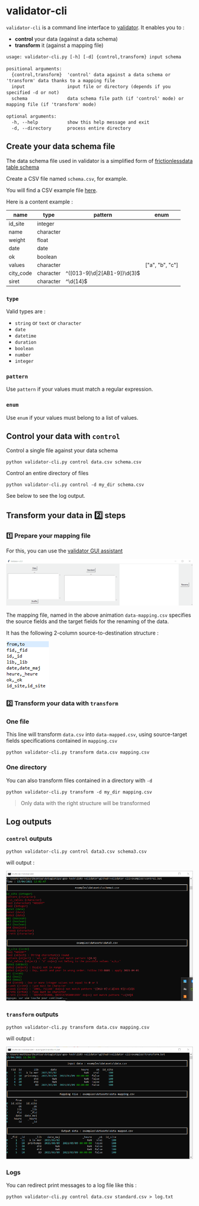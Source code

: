 # validator-cli

`validator-cli` is a command line interface to [validator](https://github.com/datagistips/validator). It enables you to :

- **control** your data (against a data schema)
- **transform** it (against a mapping file)

>

	usage: validator-cli.py [-h] [-d] {control,transform} input schema
	
	positional arguments:
	  {control,transform}  'control' data against a data schema or 'transform' data thanks to a mapping file
	  input                input file or directory (depends if you specified -d or not)
	  schema               data schema file path (if 'control' mode) or mapping file (if 'transform' mode)
	
	optional arguments:
	  -h, --help           show this help message and exit
	  -d, --directory      process entire directory

## Create your data schema file

The data schema file used in validator is a simplified form of [frictionlessdata table schema](https://specs.frictionlessdata.io/table-schema/)

Create a CSV file named `schema.csv`, for example.

You will find a CSV example file [here](examples/datasets/schema3.csv).

Here is a content example :

|name       |type     |pattern                    |enum           |
|-----------|---------|---------------------------|---------------|
|id_site    |integer  |                           |               |
|name       |character|                           |               |
|weight       |float  |                           |               |
|date      |date     |                           |               |
|ok        |boolean  |                           |               |
|values|character|                           |["a", "b", "c"]|
|city_code     |character|^([013-9]\d&#124;2[AB1-9])\d{3}$|               |
|siret     |character|^\d{14}$                   |               |

### `type`
Valid types are :

- `string` or `text` or `character`
- `date`
- `datetime`
- `duration`
- `boolean`
- `number`
- `integer`

### `pattern`
Use `pattern` if your values must match a regular expression.

### `enum`
Use `enum` if your values must belong to a list of values.

## Control your data with `control`

Control a single file against your data schema

	python validator-cli.py control data.csv schema.csv

Control an entire directory of files

	python validator-cli.py control -d my_dir schema.csv

See below to see the log output.

## Transform your data in :two: steps

### 1️⃣ Prepare your mapping file

For this, you can use the [validator GUI assistant](https://github.com/datagistips/validator)

![](https://github.com/datagistips/validator/raw/main/images/demo.gif)

The mapping file, named in the above animation `data-mapping.csv` specifies the source fields and the target fields for the renaming of the data. 

It has the following 2-column source-to-destination structure :

![](https://github.com/datagistips/validator/raw/main/images/mapping.png)

### :two: Transform your data with `transform`

### One file
This line will transform `data.csv` into `data-mapped.csv`, using source-target fields specifications contained in `mapping.csv`

	python validator-cli.py transform data.csv mapping.csv

### One directory
You can also transform files contained in a directory with `-d`

	python validator-cli.py transform -d my_dir mapping.csv

> Only data with the right structure will be transformed

## Log outputs

### `control` outputs
	python validator-cli.py control data3.csv schema3.csv

will output :

![](images/log-control.png)

### `transform` outputs
	python validator-cli.py transform data.csv mapping.csv

will output :

![](images/log-transform.png)

### Logs
You can redirect print messages to a log file like this :

	python validator-cli.py control data.csv standard.csv > log.txt
